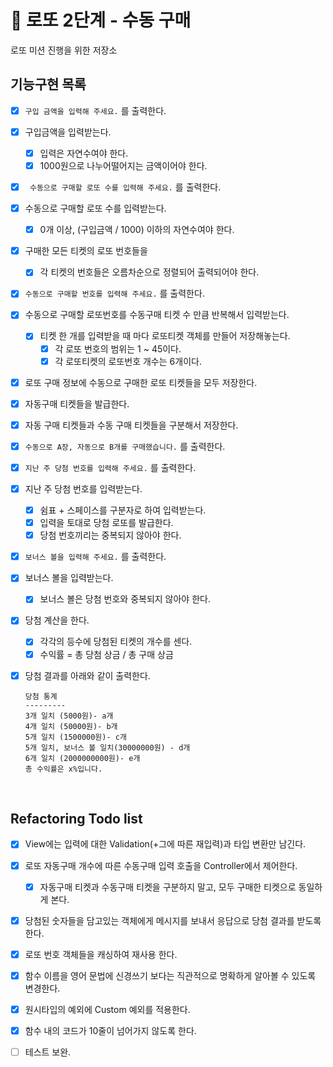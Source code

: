# 🚀 로또 2단계 - 수동 구매
로또 미션 진행을 위한 저장소

## 기능구현 목록

- [x] ``` 구입 금액을 입력해 주세요. ``` 를 출력한다.
  
- [x] 구입금액을 입력받는다.
  - [x] 입력은 자연수여야 한다.
  - [x] 1000원으로 나누어떨어지는 금액이어야 한다.
  
- [x] ``` 수동으로 구매할 로또 수를 입력해 주세요.``` 를 출력한다.


- [x] 수동으로 구매할 로또 수를 입력받는다.
  - [x] 0개 이상, (구입금액 / 1000) 이하의 자연수여야 한다.

- [x] 구매한 모든 티켓의 로또 번호들을
  - [x] 각 티켓의 번호들은 오름차순으로 정렬되어 출력되어야 한다.

- [x] ```수동으로 구매할 번호를 입력해 주세요.``` 를 출력한다.

- [x] 수동으로 구매할 로또번호를 수동구매 티켓 수 만큼 반복해서 입력받는다.
  - [x] 티켓 한 개를 입력받을 때 마다 로또티켓 객체를 만들어 저장해놓는다.
    - [x] 각 로또 번호의 범위는 1 ~ 45이다.
    - [x] 각 로또티켓의 로또번호 개수는 6개이다.
  
- [x] 로또 구매 정보에 수동으로 구매한 로또 티켓들을 모두 저장한다.

- [x] 자동구매 티켓들을 발급한다.
  
- [x] 자동 구매 티켓들과 수동 구매 티켓들을 구분해서 저장한다.

- [x] ```수동으로 A장, 자동으로 B개를 구매했습니다.``` 를 출력한다.

- [x] ```지난 주 당첨 번호를 입력해 주세요.``` 를 출력한다.

- [x] 지난 주 당첨 번호를 입력받는다.
  - [x] 쉼표 + 스페이스를 구분자로 하여 입력받는다.
  - [x] 입력을 토대로 당첨 로또를 발급한다.
  - [x] 당첨 번호끼리는 중복되지 않아야 한다.

- [x] ```보너스 볼을 입력해 주세요.``` 를 출력한다.

- [x] 보너스 볼을 입력받는다.
  - [x] 보너스 볼은 당첨 번호와 중복되지 않아야 한다.

- [x] 당첨 계산을 한다.
  - [x] 각각의 등수에 당첨된 티켓의 개수를 센다.
  - [x] 수익률 = 총 당첨 상금 / 총 구매 상금 

- [x] 당첨 결과를 아래와 같이 출력한다.
  ```
  당첨 통계
  ---------
  3개 일치 (5000원)- a개
  4개 일치 (50000원)- b개
  5개 일치 (1500000원)- c개
  5개 일치, 보너스 볼 일치(30000000원) - d개
  6개 일치 (2000000000원)- e개
  총 수익률은 x%입니다.
  ```

<br>

## Refactoring Todo list

- [x] View에는 입력에 대한 Validation(+그에 따른 재입력)과 타입 변환만 남긴다.

- [x] 로또 자동구매 개수에 따른 수동구매 입력 호출을 Controller에서 제어한다.
  - [x] 자동구매 티켓과 수동구매 티켓을 구분하지 말고, 모두 구매한 티켓으로 동일하게 본다.

- [x] 당첨된 숫자들을 담고있는 객체에게 메시지를 보내서 응답으로 당첨 결과를 받도록 한다.

- [x] 로또 번호 객체들을 캐싱하여 재사용 한다.

- [x] 함수 이름을 영어 문법에 신경쓰기 보다는 직관적으로 명확하게 알아볼 수 있도록 변경한다.

- [x] 원시타입의 예외에 Custom 예외를 적용한다.

- [x] 함수 내의 코드가 10줄이 넘어가지 않도록 한다. 

- [ ] 테스트 보완.